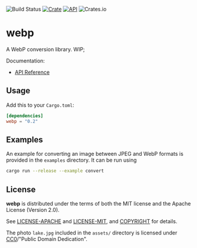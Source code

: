 ![Build Status](https://github.com/jaredforth/webp/actions/workflows/rust.yml/badge.svg)
[![Crate](https://img.shields.io/crates/v/webp.svg)](https://crates.io/crates/webp)
[![API](https://docs.rs/webp/badge.svg)](https://docs.rs/webp)
![Crates.io](https://img.shields.io/crates/d/webp)

# webp

A WebP conversion library. WIP;

Documentation:
-   [API Reference](https://docs.rs/webp)


## Usage

Add this to your `Cargo.toml`:

```toml
[dependencies]
webp = "0.2"
```

## Examples

An example for converting an image between JPEG and WebP formats is provided in the 
`examples` directory. It can be run using 
```sh
cargo run --release --example convert
```

## License

**webp** is distributed under the terms of both the MIT license and the
Apache License (Version 2.0).

See [LICENSE-APACHE](LICENSE-APACHE) and [LICENSE-MIT](LICENSE-MIT), and
[COPYRIGHT](COPYRIGHT) for details.

The photo `lake.jpg` included in the `assets/` directory is licensed under 
[CC0](https://creativecommons.org/publicdomain/zero/1.0/)/"Public Domain Dedication". 
